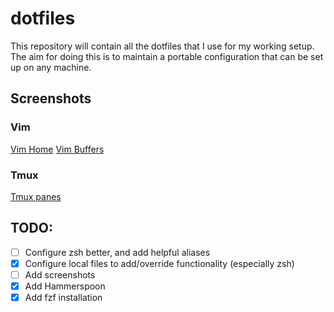 # dotfiles

This repository will contain all the dotfiles that I use for my working setup. The aim for doing this is to maintain a portable configuration that can be set up on any machine.

## Screenshots

### Vim

[Vim Home](./images/vim-home.png)
[Vim Buffers](./images/vim-buffer.png)

### Tmux

[Tmux panes](./images/tmux-panes.png)

## TODO:

- [ ] Configure zsh better, and add helpful aliases
- [x] Configure local files to add/override functionality (especially zsh)
- [ ] Add screenshots
- [x] Add Hammerspoon
- [x] Add fzf installation
